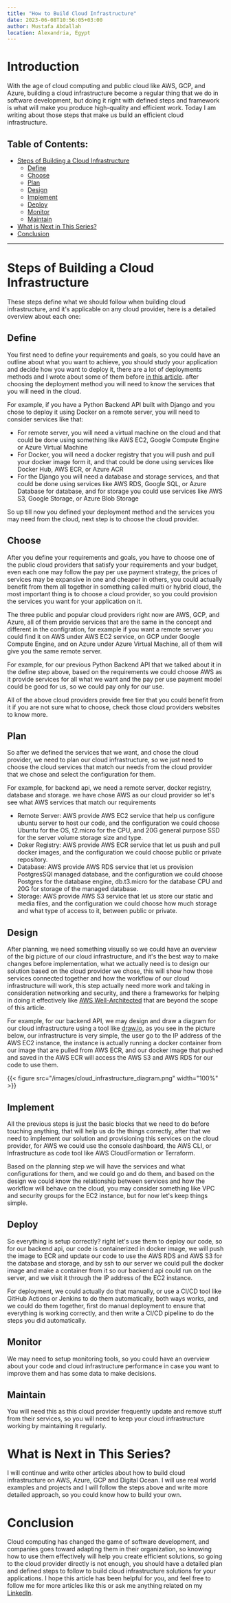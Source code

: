 ```yaml
---
title: "How to Build Cloud Infrastructure"
date: 2023-06-08T10:56:05+03:00
author: Mustafa Abdallah
location: Alexandria, Egypt
---
```


# Introduction
With the age of cloud computing and public cloud like AWS, GCP, and Azure, building a cloud infrastructure become a regular thing that we do in software development, but doing it right with defined steps and framework is what will make you produce high-quality and efficient work. Today I am writing about those steps that make us build an efficient cloud infrastructure.

## Table of Contents:
- [Steps of Building a Cloud Infrastructure](#steps-of-building-a-cloud-infrastructure)
    - [Define](#define)
    - [Choose](#choose)
    - [Plan](#plan)
    - [Design](#design)
    - [Implement](#implement)
    - [Deploy](#deploy)
    - [Monitor](#monitor)
    - [Maintain](#maintain)
- [What is Next in This Series?](#what-is-next-in-this-series)
- [Conclusion](#conclusion)

---

# Steps of Building a Cloud Infrastructure
These steps define what we should follow when building cloud infrastructure, and it's applicable on any cloud provider, here is a detailed overview about each one:

## Define
You first need to define your requirements and goals, so you could have an outline about what you want to achieve, you should study your application and decide how you want to deploy it, there are a lot of deployments methods and I wrote about some of them before [in this article](). after choosing the deployment method you will need to know the services that you will need in the cloud.

For example, if you have a Python Backend API built with Django and you chose to deploy it using Docker on a remote server, you will need to consider services like that:
- For remote server, you will need a virtual machine on the cloud and that could be done using something like AWS EC2, Google Compute Engine or Azure Virtual Machine
- For Docker, you will need a docker registry that you will push and pull your docker image form it, and that could be done using services like Docker Hub, AWS ECR, or Azure ACR
- For the Django you will need a database and storage services, and that could be done using services like AWS RDS, Google SQL, or Azure Database for database, and for storage you could use services like AWS S3, Google Storage, or Azure Blob Storage

So up till now you defined your deployment method and the services you may need from the cloud, next step is to choose the cloud provider.

## Choose
After you define your requirements and goals, you have to choose one of the public cloud providers that satisfy your requirements and your budget, even each one may follow the pay per use payment strategy, the prices of services may be expansive in one and cheaper in others, you could actually benefit from them all together in something called multi or hybrid cloud, the most important thing is to choose a cloud provider, so you could provision the services you want for your application on it. 

The three public and popular cloud providers right now are AWS, GCP, and Azure, all of them provide services that are the same in the concept and different in the configration, for example if you want a remote server you could find it on AWS under AWS EC2 service, on GCP under Google Compute Engine, and on Azure under Azure Virtual Machine, all of them will give you the same remote server.

For example, for our previous Python Backend API that we talked about it in the define step above, based on the requirements we could choose AWS as it provide services for all what we want and the pay per use payment model could be good for us, so we could pay only for our use.

All of the above cloud providers provide free tier that you could benefit from it if you are not sure what to choose, check those cloud providers websites to know more.

## Plan
So after we defined the services that we want, and chose the cloud provider, we need to plan our cloud infrastructure, so we just need to choose the cloud services that match our needs from the cloud provider that we chose and select the configuration for them.

For example, for backend api, we need a remote server, docker registry, database and storage. we have chose AWS as our cloud provider so let's see what AWS services that match our requirements

- Remote Server: AWS provide AWS EC2 service that help us configure ubuntu server to host our code, and the configuration we could choose Ubuntu for the OS, t2.micro for the CPU, and 20G general purpose SSD for the server volume storage size and type.
- Doker Registry: AWS provide AWS ECR service that let us push and pull docker images, and the configuration we could choose public or private repository.
- Database: AWS provide AWS RDS service that let us provision PostgresSQl managed database, and the configuration we could choose Postgres for the database engine, db.t3.micro for the database CPU and 20G for storage of the managed database.
- Storage: AWS provide AWS S3 service that let us store our static and media files, and the configuration we could choose how much storage and what type of access to it, between public or private.

## Design
After planning, we need something visually so we could have an overview of the big picture of our cloud infrastructure, and it's the best way to make changes before implementation, what we actually need is to design our solution based on the cloud provider we chose, this will show how those services connected together and how the workflow of our cloud infrastructure will work, this step actually need more work and taking in consideration networking and security, and there a frameworks for helping in doing it effectively like [AWS Well-Architected](https://aws.amazon.com/architecture/well-architected) that are beyond the scope of this article.

For example, for our backend API, we may design and draw a diagram for our cloud infrastructure using a tool like [draw.io](https://app.diagrams.net/?splash=0&libs=aws4), as you see in the picture below, our infrastructure is very simple, the user go to the IP address of the AWS EC2 instance, the instance is actually running a docker container from our image that are pulled from AWS ECR, and our docker image that pushed and saved in the AWS ECR will access the AWS S3 and AWS RDS for our code to use them.

{{< figure src="/images/cloud_infrastructure_diagram.png" width="100%" >}}

## Implement
All the previous steps is just the basic blocks that we need to do before touching anything, that will help us do the things correctly, after that we need to implement our solution and provisioning this services on the cloud provider, for AWS we could use the console dashboard, the AWS CLI, or Infrastructure as code tool like AWS CloudFormation or Terraform.

Based on the planning step we will have the services and what configurations for them, and we could go and do them, and based on the design we could know the relationship between services and how the workflow will behave on the cloud, you may consider something like VPC and security groups for the EC2 instance, but for now let's keep things simple.

## Deploy
So everything is setup correctly? right let's use them to deploy our code, so for our backend api, our code is containerized in docker image, we will push the image to ECR and update our code to use the AWS RDS and AWS S3 for the database and storage, and by ssh to our server we could pull the docker image and make a container from it so our backend api could run on the server, and we visit it through the IP address of the EC2 instance.

For deployment, we could actually do that manually, or use a CI/CD tool like GitHub Actions or Jenkins to do them automatically, both ways works, and we could do them together, first do manual deployment to ensure that everything is working correctly, and then write a CI/CD pipeline to do the steps you did automatically.

## Monitor
We may need to setup monitoring tools, so you could have an overview about your code and cloud infrastructure performance in case you want to improve them and has some data to make decisions.

## Maintain
You will need this as this cloud provider frequently update and remove stuff from their services, so you will need to keep your cloud infrastructure working by maintaining it regularly.

# What is Next in This Series?
I will continue and write other articles about how to build cloud infrastructure on AWS, Azure, GCP and Digital Ocean. I will use real world examples and projects and I will follow the steps above and write more detailed approach, so you could know how to build your own.

# Conclusion
Cloud computing has changed the game of software development, and companies goes toward adapting them in their organization, so knowing how to use them effectively will help you create efficient solutions, so going to the cloud provider directly is not enough, you should have a detailed plan and defined steps to follow to build cloud infrastructure solutions for your applications.  I hope this article has been helpful for you, and feel free to follow me for more articles like this or ask me anything related on my [LinkedIn](https://linkedin.com/in/mustafaabdulluh). 
